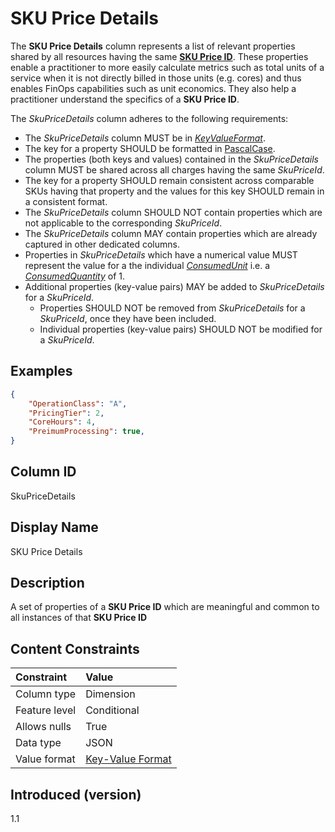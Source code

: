 # SKU Price Details

The **SKU Price Details** column represents a list of relevant properties shared by all resources having the same [**SKU Price ID**](#skupriceid). These properties enable a practitioner to more easily calculate metrics such as total units of a service when it is not directly billed in those units (e.g. cores) and thus enables FinOps capabilities such as unit economics. They also help a practitioner understand the specifics of a **SKU Price ID**.


The _SkuPriceDetails_ column adheres to the following requirements:

* The _SkuPriceDetails_ column MUST be in [_KeyValueFormat_](#key-valueformat).
* The key for a property SHOULD be formatted in [PascalCase](#glossary:pascalcase).
* The properties (both keys and values) contained in the _SkuPriceDetails_ column MUST be shared across all charges having the same _SkuPriceId_.
* The key for a property SHOULD remain consistent across comparable SKUs having that property and the values for this key SHOULD remain in a consistent format.
* The _SkuPriceDetails_ column SHOULD NOT contain properties which are not applicable to the corresponding _SkuPriceId_.
* The _SkuPriceDetails_ column MAY contain properties which are already captured in other dedicated columns.
* Properties in _SkuPriceDetails_ which have a numerical value MUST represent the value for a the individual [_ConsumedUnit_](#consumedunit) i.e. a [_ConsumedQuantity_](#consumedquantity) of 1.
* Additional properties (key-value pairs) MAY be added to _SkuPriceDetails_ for a _SkuPriceId_.
  * Properties SHOULD NOT be removed from _SkuPriceDetails_ for a _SkuPriceId_, once they have been included.
  * Individual properties (key-value pairs) SHOULD NOT be modified for a _SkuPriceId_.

## Examples

```json
{
    "OperationClass": "A",
    "PricingTier": 2,
    "CoreHours": 4,
    "PreimumProcessing": true,
}
```

## Column ID

SkuPriceDetails

## Display Name

SKU Price Details

## Description

A set of properties of a **SKU Price ID** which are meaningful and common to all instances of that **SKU Price ID**

## Content Constraints

|    Constraint   |      Value       |
|:----------------|:-----------------|
| Column type     | Dimension        |
| Feature level   | Conditional      |
| Allows nulls    | True             |
| Data type       | JSON             |
| Value format    | [Key-Value Format](#key-valueformat) |

## Introduced (version)

1.1
